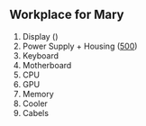 ## Workplace for Mary

1. Display ()
2. Power Supply + Housing ([500](https://www.avito.ru/orenburg/nastolnye_kompyutery/sistemnyy_blok_2046662933))
3. Keyboard
4. Motherboard
5. CPU
6. GPU
7. Memory
8. Cooler
9. Cabels